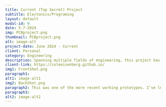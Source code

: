 ```yaml
---
title: Current (Top Secret) Project
subtitle: Electonics/Programing
layout: default
modal-id: 9
date: 5-7-2024
img: PCBproject.png
thumbnail: PCBproject.png
alt: image-alt
project-date: June 2024 - Current
client: Personal
category: Engineering
description: Spanning multiple fields of engineering, this project has kept me busy learning and creating. I’ve been working through packaging constraints, reducing energy consumption for battery power, and general problem-solving, which has kept my mind sharp since graduation. The project is centered around an ESP32 running MicroPython, which communicates with an iPhone application over Bluetooth. The picture above shows the latest iteration of the PCB, designed to further minimize the footprint of my novel design.
client-link: https://coleeisenberg.github.io/
img1: FrontShot.png
paragraph1: 
alt1: image-alt1
img2: BackShot.png
paragraph2: This was one of the more recent working prototypes. I’ve learned to design and solder custom PCBs for this project, with successful results. Keep in mind this is only a prototype—there are more versions of this project to come.
paragraph3:
alt2: image-alt2
---
```


